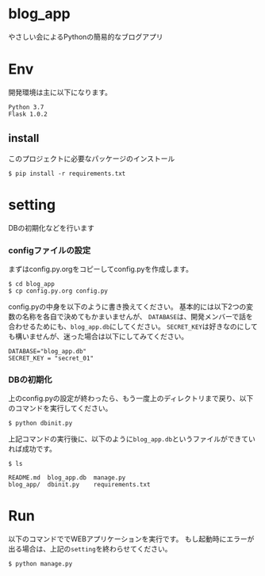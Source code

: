 # blog_app

やさしい会によるPythonの簡易的なブログアプリ

# Env

開発環境は主に以下になります。

```
Python 3.7
Flask 1.0.2
```

## install

このプロジェクトに必要なパッケージのインストール

```
$ pip install -r requirements.txt
```
# setting

DBの初期化などを行います

### configファイルの設定

まずはconfig.py.orgをコピーしてconfig.pyを作成します。

```
$ cd blog_app
$ cp config.py.org config.py
```

config.pyの中身を以下のように書き換えてください。
基本的には以下2つの変数の名称を各自で決めてもかまいませんが、
`DATABASE`は、開発メンバーで話を合わせるためにも、`blog_app.db`にしてください。
`SECRET_KEY`は好きなのにしても構いませんが、迷った場合は以下にしてみてください。

```
DATABASE="blog_app.db"
SECRET_KEY = "secret_01"
```
### DBの初期化

上のconfig.pyの設定が終わったら、もう一度上のディレクトリまで戻り、以下のコマンドを実行してください。

```
$ python dbinit.py
```

上記コマンドの実行後に、以下のように`blog_app.db`というファイルができていれば成功です。

```
$ ls

README.md  blog_app.db  manage.py
blog_app/  dbinit.py    requirements.txt
```

# Run

以下のコマンドででWEBアプリケーションを実行です。
もし起動時にエラーが出る場合は、上記の`setting`を終わらせてください。

```
$ python manage.py
```
